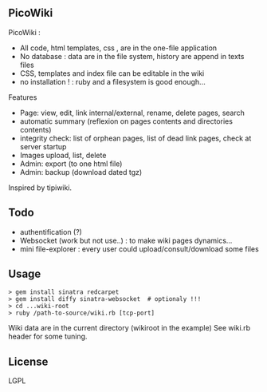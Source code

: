 PicoWiki
--------

PicoWiki : 

* All code, html templates, css , are in the one-file application
* No database : data are in the file system, history are append in texts files
* CSS, templates and index file can be editable in the wiki
* no installation ! : ruby and a filesystem is good enough...


Features

* Page: view, edit, link internal/external, rename, delete pages, search
* automatic summary (reflexion on pages contents and directories contents)
* integrity check:  list of orphean pages, list of dead link pages, check at server startup
* Images upload, list, delete
* Admin: export (to one html file)
* Admin: backup (download dated tgz)

Inspired by tipiwiki.

Todo
----

* authentification (?)
* Websocket (work but not use..) : to make wiki pages dynamics...
* mini file-explorer : every user could upload/consult/download some files


Usage
-----
    > gem install sinatra redcarpet 
    > gem install diffy sinatra-websocket  # optionaly !!!
    > cd ...wiki-root
    > ruby /path-to-source/wiki.rb [tcp-port]


Wiki data are in the current directory (wikiroot in the example)
See wiki.rb header for some tuning.

License
-------
LGPL
